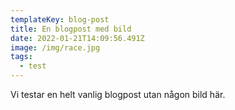 ```yaml
---
templateKey: blog-post
title: En blogpost med bild
date: 2022-01-21T14:09:56.491Z
image: /img/race.jpg
tags:
  - test
---
```

Vi testar en helt vanlig blogpost utan någon bild här.